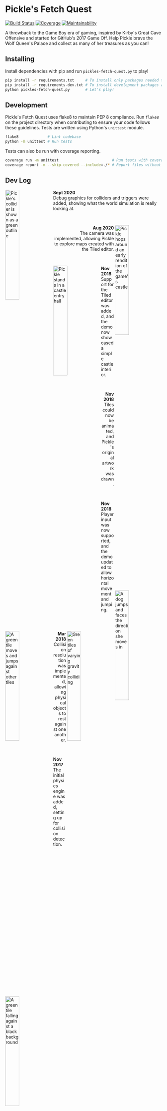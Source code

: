 # Pickle's Fetch Quest

[![Build Status][build-badge]][build-link] [![Coverage][coverage-badge]][coverage-link] [![Maintainability][health-badge]][health-link]

A throwback to the Game Boy era of gaming, inspired by Kirby's Great Cave Offensive and started for GitHub's 2017 Game Off. Help Pickle brave the Wolf Queen's Palace and collect as many of her treasures as you can!

## Installing

Install dependencies with pip and run `pickles-fetch-quest.py` to play!

```bash
pip install -r requirements.txt     # To install only packages needed to play
pip install -r requirements-dev.txt # To install development packages as well
python pickles-fetch-quest.py       # Let's play!
```

## Development

Pickle's Fetch Quest uses flake8 to maintain PEP 8 compliance. Run `flake8` on the project directory when contributing to ensure your code follows these guidelines. Tests are written using Python's `unittest` module.

```bash
flake8             # Lint codebase
python -m unittest # Run tests
```

Tests can also be run with coverage reporting.

```bash
coverage run -m unittest                        # Run tests with coverage
coverage report -m --skip-covered --include=./* # Report files without 100% coverage
```

## Dev Log

<img align="left" alt="Pickle's collider is shown as a green outline" src="https://user-images.githubusercontent.com/2885412/92317435-67ee2200-efb5-11ea-8b94-430b1554da3f.gif" width="30%">
<p align="left" width="60%"><strong>Sept 2020</strong><br>Debug graphics for colliders and triggers were added, showing what the world simulation is really looking at.</p>
<p> </p>
<img align="right" alt="Pickle hops around an early rendition of the game's castle" src="https://user-images.githubusercontent.com/2885412/91630544-090e2480-e987-11ea-9b2a-a36d9f2b32a7.gif" width="30%">
<p align="right" width="60%"><strong>Aug 2020</strong><br>The camera was implemented, allowing Pickle to explore maps created with the Tiled editor.</p>
<p> </p>
<img align="left" alt="Pickle stands in a castle entry hall" src="https://user-images.githubusercontent.com/2885412/48993397-45498c80-f0f2-11e8-929c-47a70d75289b.gif" width="30%">
<p align="left" width="60%"><strong>Nov 2018</strong><br>Support for the Tiled editor was added, and the demo now showcased a simple castle interior.</p>
<p> </p>
<img align="right" alt="A dog jumps and faces the direction she moves in" src="https://user-images.githubusercontent.com/2885412/48958746-0f4fb100-ef16-11e8-9b6c-a8971ecec046.gif" width="30%">
<p align="right" width="60%"><strong>Nov 2018</strong><br>Tiles could now be animated, and Pickle's original artwork was drawn.</p>
<p> </p>
<img align="left" alt="A green tile moves and jumps against other tiles" src="https://user-images.githubusercontent.com/2885412/48684936-deaff600-eb68-11e8-9ef8-733bdb9f52fc.gif" width="30%">
<p align="left" width="60%"><strong>Nov 2018</strong><br>Player input was now supported, and the demo updated to allow horizontal movement and jumping.</p>
<p> </p>
<img align="right" alt="Green tiles of varying gravity colliding" src="https://user-images.githubusercontent.com/2885412/38073387-9ed01476-32df-11e8-8f27-04f75f8de919.gif" width="30%">
<p align="right" width="60%"><strong>Mar 2018</strong><br>Collision resolution was implemented, allowing physical objects to rest against one another.</p>
<p> </p>
<img align="left" alt="A green tile falling against a black background" src="https://user-images.githubusercontent.com/2885412/33042770-e1e62a9a-cdf7-11e7-9cdf-7e236ba7aa53.gif" width="30%">
<p align="left" width="60%"><strong>Nov 2017</strong><br>The initial physics engine was added, setting up for collision detection.</p>

[coverage-badge]: https://codecov.io/gh/codehearts/pickles-fetch-quest/branch/master/graph/badge.svg
[coverage-link]:  https://codecov.io/gh/codehearts/pickles-fetch-quest
[health-badge]:   https://api.codeclimate.com/v1/badges/d43c91516157f1c02dd0/maintainability
[health-link]:    https://codeclimate.com/github/codehearts/pickles-fetch-quest/maintainability
[build-badge]:    https://img.shields.io/github/workflow/status/codehearts/pickles-fetch-quest/Test/master
[build-link]:     https://github.com/codehearts/pickles-fetch-quest/actions?query=workflow%3ATest+branch%3Amaster
